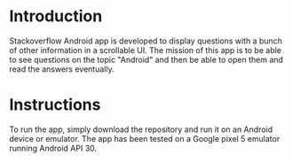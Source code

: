 # Introduction
Stackoverflow Android app is developed to display questions with a bunch of other information in a scrollable UI. The mission of this app is to be able to see questions on the topic "Android" and then be able to open them and read the answers eventually.

# Instructions
To run the app, simply download the repository and run it on an Android device or emulator. The app has been tested on a Google pixel 5 emulator running Android API 30.